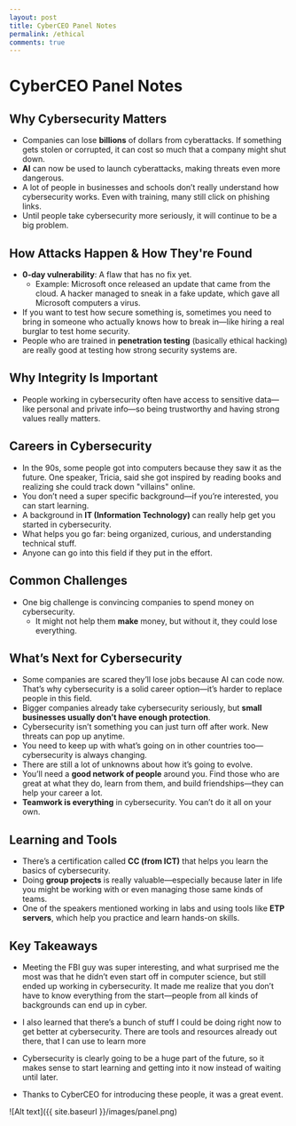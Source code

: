 ```yaml
---
layout: post
title: CyberCEO Panel Notes
permalink: /ethical
comments: true
---
```



# CyberCEO Panel Notes

## Why Cybersecurity Matters

- Companies can lose **billions** of dollars from cyberattacks. If something gets stolen or corrupted, it can cost so much that a company might shut down.
- **AI** can now be used to launch cyberattacks, making threats even more dangerous.
- A lot of people in businesses and schools don’t really understand how cybersecurity works. Even with training, many still click on phishing links.
- Until people take cybersecurity more seriously, it will continue to be a big problem.

## How Attacks Happen & How They're Found

- **0-day vulnerability**: A flaw that has no fix yet.
  - Example: Microsoft once released an update that came from the cloud. A hacker managed to sneak in a fake update, which gave all Microsoft computers a virus.
- If you want to test how secure something is, sometimes you need to bring in someone who actually knows how to break in—like hiring a real burglar to test home security.
- People who are trained in **penetration testing** (basically ethical hacking) are really good at testing how strong security systems are.

## Why Integrity Is Important

- People working in cybersecurity often have access to sensitive data—like personal and private info—so being trustworthy and having strong values really matters.

## Careers in Cybersecurity

- In the 90s, some people got into computers because they saw it as the future. One speaker, Tricia, said she got inspired by reading books and realizing she could track down "villains" online.
- You don’t need a super specific background—if you’re interested, you can start learning.
- A background in **IT (Information Technology)** can really help get you started in cybersecurity.
- What helps you go far: being organized, curious, and understanding technical stuff.
- Anyone can go into this field if they put in the effort.

## Common Challenges

- One big challenge is convincing companies to spend money on cybersecurity.
  - It might not help them **make** money, but without it, they could lose everything.

## What’s Next for Cybersecurity

- Some companies are scared they’ll lose jobs because AI can code now. That’s why cybersecurity is a solid career option—it’s harder to replace people in this field.
- Bigger companies already take cybersecurity seriously, but **small businesses usually don’t have enough protection**.
- Cybersecurity isn’t something you can just turn off after work. New threats can pop up anytime.
- You need to keep up with what’s going on in other countries too—cybersecurity is always changing.
- There are still a lot of unknowns about how it’s going to evolve.
- You’ll need a **good network of people** around you. Find those who are great at what they do, learn from them, and build friendships—they can help your career a lot.
- **Teamwork is everything** in cybersecurity. You can’t do it all on your own.

## Learning and Tools

- There’s a certification called **CC (from ICT)** that helps you learn the basics of cybersecurity.
- Doing **group projects** is really valuable—especially because later in life you might be working with or even managing those same kinds of teams.
- One of the speakers mentioned working in labs and using tools like **ETP servers**, which help you practice and learn hands-on skills.

## Key Takeaways

- Meeting the FBI guy was super interesting, and what surprised me the most was that he didn’t even start off in computer science, but still ended up working in cybersecurity. It made me realize that you don’t have to know everything from the start—people from all kinds of backgrounds can end up in cyber.

- I also learned that there’s a bunch of stuff I could be doing right now to get better at cybersecurity. There are tools and resources already out there, that I can use to learn more

- Cybersecurity is clearly going to be a huge part of the future, so it makes sense to start learning and getting into it now instead of waiting until later.

- Thanks to CyberCEO for introducing these people, it was a great event.

![Alt text]({{ site.baseurl }}/images/panel.png)
